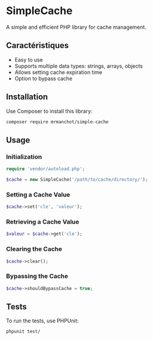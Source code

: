 # SimpleCache

A simple and efficient PHP library for cache management.

## Caractéristiques

- Easy to use
- Supports multiple data types: strings, arrays, objects
- Allows setting cache expiration time
- Option to bypass cache

## Installation

Use Composer to install this library:

```bash
composer require mrmanchot/simple-cache
```

## Usage

### Initialization

```php
require 'vendor/autoload.php';

$cache = new SimpleCache('/path/to/cache/directory/');
```

### Setting a Cache Value

```php
$cache->set('cle', 'valeur');
```

### Retrieving a Cache Value

```php
$valeur = $cache->get('cle');
```

### Clearing the Cache

```php
$cache->clear();
```

### Bypassing the Cache

```php
$cache->shouldBypassCache = true;
```

## Tests

To run the tests, use PHPUnit:


```bash
phpunit test/
```